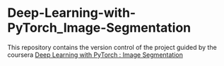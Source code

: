 # Deep-Learning-with-PyTorch_Image-Segmentation
This repository contains the version control of the project guided by the coursera [Deep Learning with PyTorch : Image Segmentation](https://www.coursera.org/projects/deep-learning-with-pytorch-image-segmentation)
